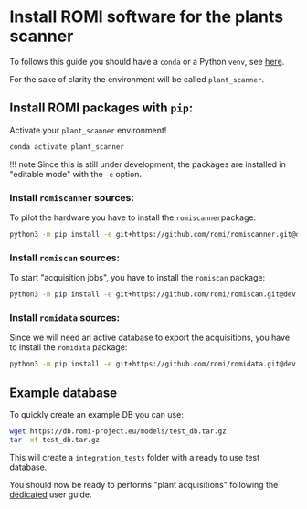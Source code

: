 Install ROMI software for the plants scanner
============================================

To follows this guide you should have a `conda` or a Python `venv`, see [here](create_env.md).

For the sake of clarity the environment will be called `plant_scanner`.


## Install ROMI packages with `pip`:

Activate your `plant_scanner` environment!
```bash
conda activate plant_scanner
```

!!! note
    Since this is still under development, the packages are installed in "editable mode" with the `-e` option.

### Install `romiscanner` sources:
To pilot the hardware you have to install the `romiscanner`package:
```bash
python3 -m pip install -e git+https://github.com/romi/romiscanner.git@dev
```

### Install `romiscan` sources:
To start "acquisition jobs", you have to install the `romiscan` package:
```bash
python3 -m pip install -e git+https://github.com/romi/romiscan.git@dev
```

### Install `romidata` sources:
Since we will need an active database to export the acquisitions, you have to install the `romidata` package:
```bash
python3 -m pip install -e git+https://github.com/romi/romidata.git@dev
```

## Example database
To quickly create an example DB you can use:
```bash
wget https://db.romi-project.eu/models/test_db.tar.gz
tar -xf test_db.tar.gz
```
This will create a `integration_tests` folder with a ready to use test database. 

You should now be ready to performs "plant acquisitions" following the [dedicated](../how_to/reconstruct_scan.md) user guide.